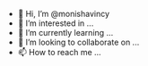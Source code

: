 - 👋 Hi, I’m @monishavincy
- 👀 I’m interested in ...
- 🌱 I’m currently learning ...
- 💞️ I’m looking to collaborate on ...
- 📫 How to reach me ...

<!---
monishavincy/monishavincy is a ✨ special ✨ repository because its `README.md` (this file) appears on your GitHub profile.
You can click the Preview link to take a look at your changes.
--->
